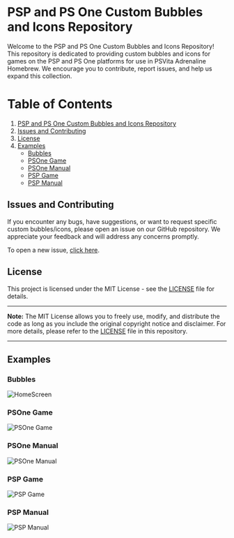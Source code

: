 # PSP and PS One Custom Bubbles and Icons Repository

Welcome to the PSP and PS One Custom Bubbles and Icons Repository! This repository is dedicated to providing custom bubbles and icons for games on the PSP and PS One platforms for use in PSVita Adrenaline Homebrew. We encourage you to contribute, report issues, and help us expand this collection.

# Table of Contents

1. [PSP and PS One Custom Bubbles and Icons Repository](#psp-and-ps-one-custom-bubbles-and-icons-repository)
2. [Issues and Contributing](#issues-and-contributing)
3. [License](#license)
4. [Examples](#examples)
   - [Bubbles](#bubbles)
   - [PSOne Game](#psone-game)
   - [PSOne Manual](#psone-manual)
   - [PSP Game](#psp-game)
   - [PSP Manual](#psp-manual)

## Issues and Contributing

If you encounter any bugs, have suggestions, or want to request specific custom bubbles/icons, please open an issue on our GitHub repository. We appreciate your feedback and will address any concerns promptly.

To open a new issue, [click here](link-to-create-new-issue).

## License

This project is licensed under the MIT License - see the [LICENSE](LICENSE) file for details.

---

**Note:** The MIT License allows you to freely use, modify, and distribute the code as long as you include the original copyright notice and disclaimer. For more details, please refer to the [LICENSE](LICENSE) file in this repository.

---

## Examples

### Bubbles
![HomeScreen](https://github.com/lucasbotingnon/psp-custom-bubbles/assets/35458766/0f8ad05d-3bd8-45e9-b940-885c16596e11)

### PSOne Game
![PSOne Game ](https://github.com/lucasbotingnon/psp-custom-bubbles/assets/35458766/bb22061e-cdaa-401b-bd74-942f814dde73)

### PSOne Manual
![PSOne Manual ](https://github.com/lucasbotingnon/psp-custom-bubbles/assets/35458766/1789e325-2bfa-468d-af0d-b1ce8f3ef3c9)

### PSP Game
![PSP Game](https://github.com/lucasbotingnon/psp-custom-bubbles/assets/35458766/89c46248-75e1-4a9b-be8c-75cd13e3674a)

### PSP Manual
![PSP Manual](https://github.com/lucasbotingnon/psp-custom-bubbles/assets/35458766/ab727fbe-9901-416d-8a54-4776869c1443)
